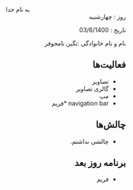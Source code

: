 <div dir="rtl" align="center">
به نام خدا
</div>
<div dir="rtl" align="right">
روز : چهارشنبه 

تاریخ : 03/6/1400

نام و نام خانوادگی :نگین نامجوفر

## فعالیت‌ها
* تصاویر
* گالری تصاویر
* مپ
* navigation bar
*فریم

## چالش‌ها
* چالشی نداشتم.

## برنامه روز بعد
* فریم

</div>
